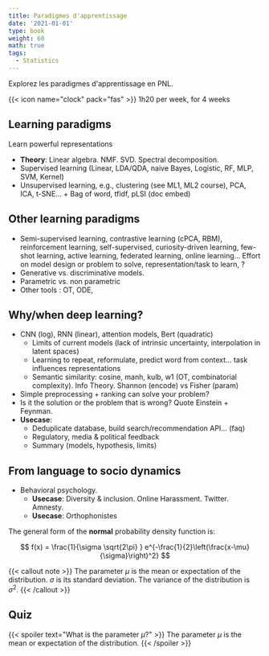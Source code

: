```yaml
---
title: Paradigmes d'apprentissage
date: '2021-01-01'
type: book
weight: 60
math: true
tags:
  - Statistics
---
```


Explorez les paradigmes d'apprentissage en PNL.

<!--more-->

{{< icon name="clock" pack="fas" >}} 1h20 per week, for 4 weeks

## Learning paradigms

Learn powerful representations

- **Theory**: Linear algebra. NMF. SVD. Spectral decomposition.
- Supervised learning (Linear, LDA/QDA, naive Bayes, Logistic, RF, MLP, SVM, Kernel)
- Unsupervised learning, e.g., clustering (see ML1, ML2 course), PCA, ICA, t-SNE… + Bag of word, tfidf, pLSI (doc embed)

## Other learning paradigms

- Semi-supervised learning, contrastive learning (cPCA, RBM), reinforcement learning, self-supervised, curiosity-driven learning, few-shot learning, active learning, federated learning, online learning…  Effort on model design or problem to solve, representation/task to learn, ?
- Generative vs. discriminative models.
- Parametric vs. non parametric
- Other tools : OT, ODE, 

## Why/when deep learning?

- CNN (log), RNN (linear), attention models, Bert (quadratic)
    - Limits of current models (lack of intrinsic uncertainty, interpolation in latent spaces)
    - Learning to repeat, reformulate, predict word from context… task influences representations
    - Semantic similarity: cosine, manh, kulb, w1 (OT, combinatorial complexity). Info Theory. Shannon (encode) vs Fisher (param)
- Simple preprocessing + ranking can solve your problem?
- Is it the solution or the problem that is wrong? Quote Einstein + Feynman.
- **Usecase**:
    - Deduplicate database, build search/recommendation API… (faq)
    - Regulatory, media & political feedback
    - Summary (models, hypothesis, limits)


## From language to socio dynamics

- Behavioral psychology.
    - **Usecase**: Diversity & inclusion. Online Harassment. Twitter. Amnesty.
    - **Usecase**: Orthophonistes


The general form of the **normal** probability density function is:

$$
f(x) = \frac{1}{\sigma \sqrt{2\pi} } e^{-\frac{1}{2}\left(\frac{x-\mu}{\sigma}\right)^2}
$$

{{< callout note >}}
The parameter $\mu$ is the mean or expectation of the distribution.
$\sigma$ is its standard deviation.
The variance of the distribution is $\sigma^{2}$.
{{< /callout >}}

## Quiz

{{< spoiler text="What is the parameter $\mu$?" >}}
The parameter $\mu$ is the mean or expectation of the distribution.
{{< /spoiler >}}
